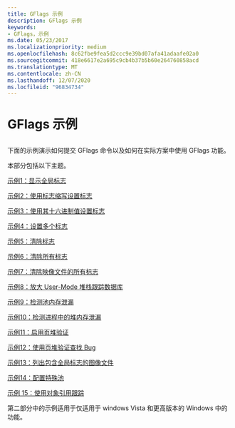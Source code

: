 ```yaml
---
title: GFlags 示例
description: GFlags 示例
keywords:
- GFlags，示例
ms.date: 05/23/2017
ms.localizationpriority: medium
ms.openlocfilehash: 8c62fbe9fea5d2ccc9e39bd07afa41adaafe02a0
ms.sourcegitcommit: 418e6617e2a695c9cb4b37b5b60e264760858acd
ms.translationtype: MT
ms.contentlocale: zh-CN
ms.lasthandoff: 12/07/2020
ms.locfileid: "96834734"
---
```

# <a name="gflags-examples"></a>GFlags 示例


## <span id="ddk_gflags_examples_dtools"></span><span id="DDK_GFLAGS_EXAMPLES_DTOOLS"></span>


下面的示例演示如何提交 GFlags 命令以及如何在实际方案中使用 GFlags 功能。

本部分包括以下主题。

[示例1：显示全局标志](example-1---displaying-global-flags.md)

[示例2：使用标志缩写设置标志](example-2---setting-a-flag-by-using-a-flag-abbreviation.md)

[示例3：使用其十六进制值设置标志](example-3---setting-a-flag-by-using-its-hexadecimal-value.md)

[示例4：设置多个标志](example-4---setting-multiple-flags.md)

[示例5：清除标志](example-5---clearing-a-flag.md)

[示例6：清除所有标志](example-6---clearing-all-flags.md)

[示例7：清除映像文件的所有标志](example-7---clearing-all-flags-for-an-image-file.md)

[示例8：放大 User-Mode 堆栈跟踪数据库](example-8---enlarging-the-user-mode-stack-trace-database.md)

[示例9：检测池内存泄漏](example-9---detecting-a-pool-memory-leak.md)

[示例10：检测进程中的堆内存泄漏](example-10---detecting-a-heap-memory-leak-in-a-process.md)

[示例11：启用页堆验证](example-11---enabling-page-heap-verification.md)

[示例12：使用页堆验证查找 Bug](example-12---using-page-heap-verification-to-find-a-bug.md)

[示例13：列出包含全局标志的图像文件](example-13---listing-image-files-with-global-flags.md)

[示例14：配置特殊池](example-14---configuring-special-pool.md)

[示例 15：使用对象引用跟踪](example-15--using-object-reference-tracing.md)

第二部分中的示例适用于仅适用于 windows Vista 和更高版本的 Windows 中的功能。

 

 





